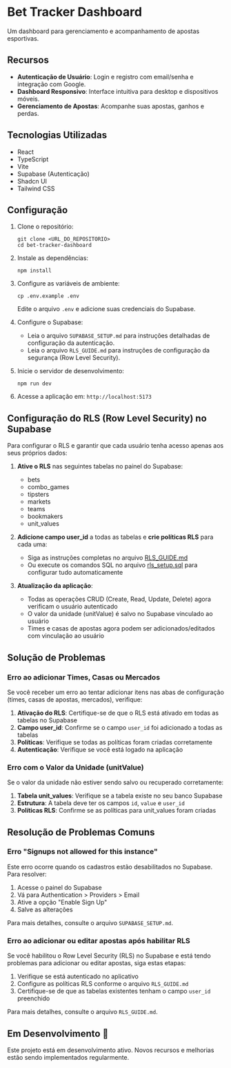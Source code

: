 # Bet Tracker Dashboard

Um dashboard para gerenciamento e acompanhamento de apostas esportivas.

## Recursos

- **Autenticação de Usuário**: Login e registro com email/senha e integração com Google.
- **Dashboard Responsivo**: Interface intuitiva para desktop e dispositivos móveis.
- **Gerenciamento de Apostas**: Acompanhe suas apostas, ganhos e perdas.

## Tecnologias Utilizadas

- React
- TypeScript
- Vite
- Supabase (Autenticação)
- Shadcn UI
- Tailwind CSS

## Configuração

1. Clone o repositório:
   ```
   git clone <URL_DO_REPOSITORIO>
   cd bet-tracker-dashboard
   ```

2. Instale as dependências:
   ```
   npm install
   ```

3. Configure as variáveis de ambiente:
   ```
   cp .env.example .env
   ```
   
   Edite o arquivo `.env` e adicione suas credenciais do Supabase.

4. Configure o Supabase:
   - Leia o arquivo `SUPABASE_SETUP.md` para instruções detalhadas de configuração da autenticação.
   - Leia o arquivo `RLS_GUIDE.md` para instruções de configuração da segurança (Row Level Security).

5. Inicie o servidor de desenvolvimento:
   ```
   npm run dev
   ```

6. Acesse a aplicação em: `http://localhost:5173`

## Configuração do RLS (Row Level Security) no Supabase

Para configurar o RLS e garantir que cada usuário tenha acesso apenas aos seus próprios dados:

1. **Ative o RLS** nas seguintes tabelas no painel do Supabase:
   - bets
   - combo_games
   - tipsters
   - markets
   - teams
   - bookmakers
   - unit_values

2. **Adicione campo user_id** a todas as tabelas e **crie políticas RLS** para cada uma:
   - Siga as instruções completas no arquivo [RLS_GUIDE.md](./RLS_GUIDE.md)
   - Ou execute os comandos SQL no arquivo [rls_setup.sql](./rls_setup.sql) para configurar tudo automaticamente

3. **Atualização da aplicação**:
   - Todas as operações CRUD (Create, Read, Update, Delete) agora verificam o usuário autenticado
   - O valor da unidade (unitValue) é salvo no Supabase vinculado ao usuário
   - Times e casas de apostas agora podem ser adicionados/editados com vinculação ao usuário

## Solução de Problemas

### Erro ao adicionar Times, Casas ou Mercados

Se você receber um erro ao tentar adicionar itens nas abas de configuração (times, casas de apostas, mercados), verifique:

1. **Ativação do RLS**: Certifique-se de que o RLS está ativado em todas as tabelas no Supabase
2. **Campo user_id**: Confirme se o campo `user_id` foi adicionado a todas as tabelas
3. **Políticas**: Verifique se todas as políticas foram criadas corretamente
4. **Autenticação**: Verifique se você está logado na aplicação

### Erro com o Valor da Unidade (unitValue)

Se o valor da unidade não estiver sendo salvo ou recuperado corretamente:

1. **Tabela unit_values**: Verifique se a tabela existe no seu banco Supabase
2. **Estrutura**: A tabela deve ter os campos `id`, `value` e `user_id`
3. **Políticas RLS**: Confirme se as políticas para unit_values foram criadas

## Resolução de Problemas Comuns

### Erro "Signups not allowed for this instance"

Este erro ocorre quando os cadastros estão desabilitados no Supabase. Para resolver:

1. Acesse o painel do Supabase
2. Vá para Authentication > Providers > Email
3. Ative a opção "Enable Sign Up"
4. Salve as alterações

Para mais detalhes, consulte o arquivo `SUPABASE_SETUP.md`.

### Erro ao adicionar ou editar apostas após habilitar RLS

Se você habilitou o Row Level Security (RLS) no Supabase e está tendo problemas para adicionar ou editar apostas, siga estas etapas:

1. Verifique se está autenticado no aplicativo
2. Configure as políticas RLS conforme o arquivo `RLS_GUIDE.md`
3. Certifique-se de que as tabelas existentes tenham o campo `user_id` preenchido

Para mais detalhes, consulte o arquivo `RLS_GUIDE.md`.

## Em Desenvolvimento 🚧

Este projeto está em desenvolvimento ativo. Novos recursos e melhorias estão sendo implementados regularmente.
